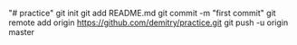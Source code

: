 "# practice"  git init git add README.md git commit -m "first commit" git remote add origin https://github.com/demitry/practice.git git push -u origin master
